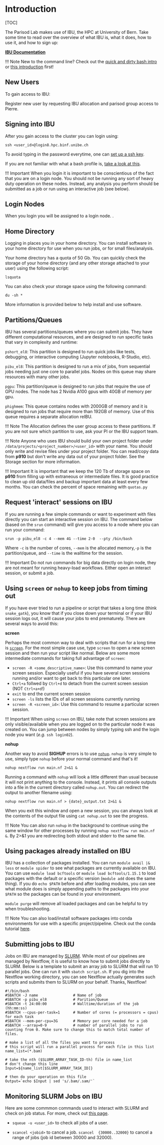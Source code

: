 # Introduction

[TOC]

The Parisod Lab makes use of IBU, the HPC at University of Bern. Take some time to read over the overview of what IBU is, what it does, how to use it, and how to sign up:

__[IBU Documentation](https://docs.pages.bioinformatics.unibe.ch/cluster-docs/)__

!!! Note
	New to the command line? Check out the [quick and dirty bash intro](bash.md) or [this introduction](https://ubuntu.com/tutorials/command-line-for-beginners#1-overview) first!

## New Users

To gain access to IBU: 

Register new user by requesting IBU allocation and parisod group access to Pierre.
		
## Signing into IBU

After you gain access to the cluster you can login using:

```
ssh <user_id>@login8.hpc.binf.unibe.ch
```

To avoid typing in the password everytime, one can [set up a ssh key](https://www.digitalocean.com/community/tutorials/how-to-set-up-ssh-keys-2).

If you are not familiar with what a bash profile is, [take a look at this](https://www.quora.com/What-is-bash_profile-and-what-is-its-use).

!!! Important
    When you login it is important to be conscientious of the fact that you are on a login node. You should not be running any sort of heavy duty operation on these nodes. Instead, any analysis you perform should be submitted as a job or run using an interactive job (see below).

## Login Nodes

When you login you will be assigned to a login node. .


## Home Directory

Logging in places you in your home directory. You can install software in your home directory for use when you run jobs, or for small files/analysis.

Your home directory has a quota of 50 Gb. You can quickly check the storage of your home directory (and any other storage attached to your user) using the following script:

```
lsquota
```

You can also check your storage space using the following command:

```
du -sh *
```

More information is provided below to help install and use software.

## Partitions/Queues

IBU has several partitions/queues where you can submit jobs. They have different computational resources, and are designed to run specific tasks that vary in complexity and runtime:

`pshort_el8`: This partition is designed to run quick jobs like tests, debugging, or interactive computing (Jupyter notebooks, R-Studio, etc). 

`pibu_el8`: This partition is designed to run a mix of jobs, from sequential jobs needing just one core to parallel jobs. Nodes on this queue may share resources with many other jobs. 


`pgpu`: This partition/queue is designed to run jobs that require the use of GPU nodes. The node has  2 Nvidia A100 gpus with 40GB  of memory per gpu. 

`phighmem`: This queue contains nodes with 2000GB of memory and it is designed to run jobs that require more than 192GB of memory. Use of this queue requires a separate allocation reIBU.


!!! Note
    The Allocation defines the user group access to these partitions. If you are not sure which partition to use, ask your PI or the IBU support team.

!!! Note
    Anyone who uses IBU should build your own project folder under `/data/projects/<project_number>/<user_id>` with your name. You should only write and revise files under your project folder. You can read/copy data from __p910__ but don't write any data out of your project folder. See the Storage section for more information.

!!! Important
	It is important that we keep the 120 Tb of storage space on **p910** from filling up with extraneous or intermediate files. It is good practice to clean up old data/files and backup important data at least every few months. You can check the percent of space remaining with `quotas.py`

## Request 'interact' sessions on IBU

If you are running a few simple commands or want to experiment with files directly you can start an interactive session on IBU. The command below (based on the `srun` command) will give you access to a node where you can run your command:

```
srun -p pibu_el8 -c 4 --mem 4G --time 2-0  --pty /bin/bash
```
Where `-c` is the number of cores,  `--mem` is the allocated memory,`-p` is the partition/queue, and `--time` is the walltime for the session.

!!! Important
    Do not run commands for big data directly on login node, they are not meant for running heavy-load workflows. Either open an interact session, or submit a job.

## Using `screen` or `nohup` to keep jobs from timing out

If you have ever tried to run a pipeline or script that takes a long time (think `snake_gatk`), you know that if you close down your terminal or if your IBU session logs out, it will cause your jobs to end prematurely. There are several ways to avoid this:

**screen**

Perhaps the most common way to deal with scripts that run for a long time is [`screen`](https://linuxize.com/post/how-to-use-linux-screen/). For the most simple case use, type `screen` to open a new screen session and then run your script like normal. Below are some more intermediate commands for taking full advantage of `screen`:

* `screen -R <some_descriptive_name>`: Use this command to name your screen session. Especially useful if you have several scren sessions running and/or want to get back to this particular one later.
* `Ctrl+a` follwed by `Ctrl+d` to detach from the current screen session (NOT `Ctrl+a+d`!)
* `exit` to end the current screen session
* `screen -ls` lists the IDs of all screen sessions currently running 
* `screen -R <screen_id>`: Use this command to resume a particular screen session. 

!!! Important
	When using `screen` on IBU, take note that screen sessions are only visible/available when you are logged on to the particular node it was created on. You can jump between nodes by simply typing ssh and the login node you want (_e.g._ `ssh login02`). 

**nohup**

Another way to avoid **SIGHUP** errors is to use [`nohup`](https://linuxhint.com/how_to_use_nohup_linux/). `nohup` is very simple to use, simply type `nohup` before your normal command and that's it!

```
nohup nextflow run main.nf 2>&1 &
``` 

Running a command with `nohup` will look a little different than usual because it will not print anything to the console. Instead, it prints all console outputs into a file in the current directory called `nohup.out`. You can redirect the output to another filename using:

```
nohup nextflow run main.nf > {date}_output.txt 2>&1 &
```

When you exit this window and open a new session, you can always look at the contents of the output file using `cat nohup.out` to see the progress.

!!! Note
	You can also run `nohup` in the background to continue using the same window for other processes by running `nohup nextflow run main.nf &`.
	By  2>&1 you are redirecting both stdout and stderr to the same file.
   
## Using packages already installed on IBU

IBU has a collection of packages installed. You can run `module avail |& less` or `module spider` to see what packages are currently available on IBU. You can use `module load bcftools` or `module load bcftools/1.15.1` to load packages with the default or a specific version (`module add` does the same thing). If you do `echo $PATH` before and after loading modules, you can see what module does is simply appending paths to the packages into your `$PATH` so the packages can be found in your environment.

`module purge` will remove all loaded packages and can be helpful to try when troubleshooting.

!!! Note
	You can also load/install software packages into conda environments for use with a specific project/pipeline. Check out the conda tutorial [here](ibu-conda.md).
   
## Submitting jobs to IBU

Jobs on IBU are managed by [SLURM](https://slurm.schedmd.com/). While most of our pipelines are managed by Nextflow, it is useful to know how to submit jobs directly to SLURM. Below is a template to submit an array job to SLURM that will run 10 parallel jobs. One can run it with `sbatch script.sh`. If you dig into the Nextflow working directory, you can see Nextflow actually generates such scripts and submits them to SLURM on your behalf. Thanks, Nextflow!

```
#!/bin/bash
#SBATCH -J name                # Name of job
#SBATCH -p pibu_el8            # Parition/Queue
#SBATCH -t 24:00:00            # Walltime/duration of the job (hh:mm:ss)
#SBATCH --cpus-per-task=1      # Number of cores (= processors = cpus) for each task
#SBATCH --mem-per-cpu=3G       # Memory per core needed for a job
#SBATCH --array=0-9            # number of parallel jobs to run counting from 0. Make sure to change this to match total number of files.

# make a list of all the files you want to process
# this script will run a parallel process for each file in this list
name_list=(*.bam)

# take the nth ($SLURM_ARRAY_TASK_ID-th) file in name_list
# don't change this line
Input=${name_list[$SLURM_ARRAY_TASK_ID]} 

# then do your operation on this file
Output=`echo $Input | sed 's/.bam/.sam/'`
```

## Monitoring SLURM Jobs on IBU

Here are some commmon commands used to interact with SLURM and check on job status. For more, check out [this page](https://slurm.schedmd.com/quickstart.html).

* `squeue -u <user_id>` to check all jobs of a user.

* `scancel <jobid>` to cancel a job. `scancel  {30000..32000}` to cancel a range of jobs (job id between 30000 and 32000).
